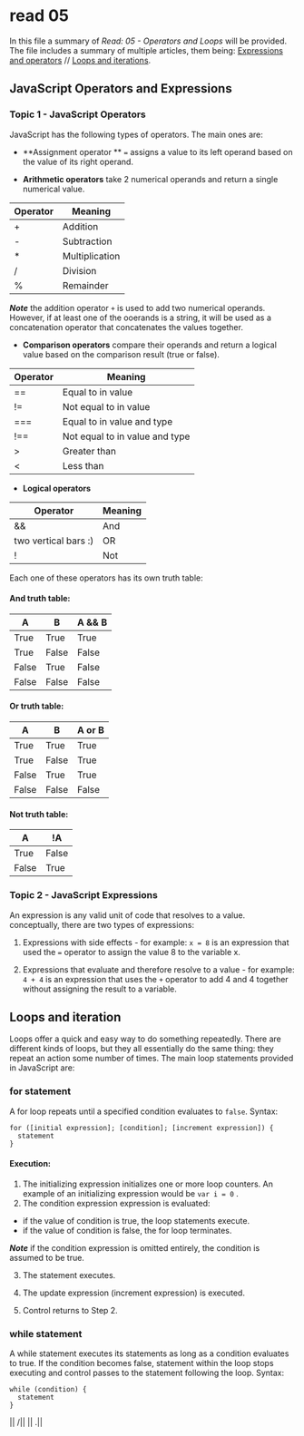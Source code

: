 # read 05 
In this file a summary of *Read: 05 - Operators and Loops* will be provided. The file includes a summary of multiple articles, them being: 
[Expressions and operators](https://developer.mozilla.org/en-US/docs/Web/JavaScript/Guide/Expressions_and_Operators) // [Loops and iterations](https://developer.mozilla.org/en-US/docs/Web/JavaScript/Guide/Loops_and_iteration). 

## JavaScript Operators and Expressions

### Topic 1 - JavaScript Operators
JavaScript has the following types of operators. The main ones are: 

- **Assignment operator ** `=` assigns a value to its left operand based on the value of its right operand.


- **Arithmetic operators** take 2 numerical operands and return a single numerical value.

| Operator      | Meaning |
| ----------- | ----------- |
| + | Addition|
| - | Subtraction |
| * | Multiplication |
| / | Division |
| % | Remainder |

_**Note**_ the addition operator `+` is used to add two numerical operands. However, if at least one of the ooerands is a string, it will be used as a concatenation operator that concatenates the values together. 


- **Comparison operators** compare their operands and return a logical value based on the comparison result (true or false).

| Operator      | Meaning |
| ----------- | ----------- |
| == | Equal to in value |
| != | Not equal to in value |
| === | Equal to in value and type |
| !== | Not equal to in value and type |
| > | Greater than |
| < | Less than |

- **Logical operators** 

| Operator      | Meaning |
| ----------- | ----------- |
| && | And |
| two vertical bars :)  | OR |
| ! | Not |

Each one of these operators has its own truth table: 

#### And truth table: 

| A      | B      | A && B |
|--------|--------|--------|
| True   | True   | True   |
| True   | False  | False  | 
| False  | True   | False  | 
| False  | False  | False  |

#### Or truth table: 

| A      | B      | A or B |
|--------|--------|--------|
| True   | True   | True   |
| True   | False  | True   | 
| False  | True   | True   | 
| False  | False  | False  |

#### Not truth table: 

| A      | !A    |
|--------|-------|
| True   | False |
| False  | True  | 


### Topic 2 - JavaScript Expressions
An expression is any valid unit of code that resolves to a value.
conceptually, there are two types of expressions:

1. Expressions with side effects - for example: `x = 8` is an expression that used the `=` operator to assign the value 8 to the variable x. 

2. Expressions that evaluate and therefore resolve to a value - for example: `4 + 4` is an expression that uses the `+` operator to add 4 and 4 together without assigning the result to a variable.



## Loops and iteration

Loops offer a quick and easy way to do something repeatedly. There are different kinds of loops, but they all essentially do the same thing: they repeat an action some number of times. The main loop statements provided in JavaScript are: 

### for statement 
A for loop repeats until a specified condition evaluates to `false`. Syntax: 
```
for ([initial expression]; [condition]; [increment expression]) {
  statement 
}
```

#### Execution:

1. The initializing expression initializes one or more loop counters. An example of an initializing expression would be `var i = 0` . 
2. The condition expression expression is evaluated: 
- if the value of condition is true, the loop statements execute. 
- if the value of condition is false, the for loop terminates. 

_**Note**_ if the condition expression is omitted entirely, the condition is assumed to be true.

3. The statement executes. 

4. The update expression (increment expression) is executed.

5. Control returns to Step 2.

### while statement

A while statement executes its statements as long as a condition evaluates to true. If the condition becomes false, statement within the loop stops executing and control passes to the statement following the loop. Syntax: 
```
while (condition) {
  statement
}
```

||
/||
\||
.||
